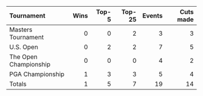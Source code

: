 | Tournament            |   Wins |   Top-5 |   Top-25 |   Events |   Cuts made |
|:----------------------|-------:|--------:|---------:|---------:|------------:|
| Masters Tournament    |      0 |       0 |        2 |        3 |           3 |
| U.S. Open             |      0 |       2 |        2 |        7 |           5 |
| The Open Championship |      0 |       0 |        0 |        4 |           2 |
| PGA Championship      |      1 |       3 |        3 |        5 |           4 |
| Totals                |      1 |       5 |        7 |       19 |          14 |